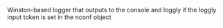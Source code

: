 Winston-based logger that outputs to the console and loggly if the loggly input token is set in the nconf object
